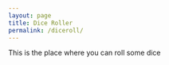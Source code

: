 ```yaml
---
layout: page
title: Dice Roller
permalink: /diceroll/
---
```


This is the place where you can roll some dice

